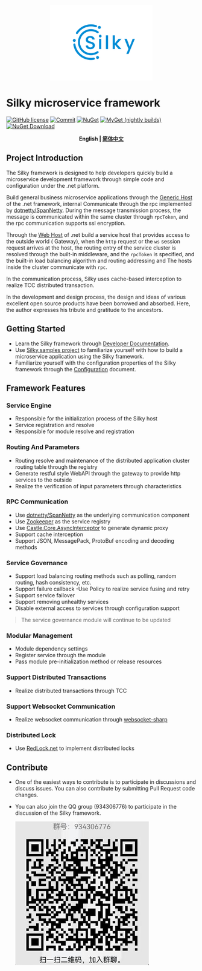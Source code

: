 <p align="center">
  <img height="200" src="./docs/.vuepress/public/assets/logo/logo.svg">
</p>

# Silky microservice framework
[![GitHub license](https://img.shields.io/badge/license-MIT-blue.svg)](./LICENSE)
[![Commit](https://img.shields.io/github/last-commit/liuhll/Silky)](https://img.shields.io/github/last-commit/liuhll/Silky)
[![NuGet](https://img.shields.io/nuget/v/Silky.Core.svg?style=flat-square)](https://www.nuget.org/packages/Silky.Core)
[![MyGet (nightly builds)](https://img.shields.io/myget/Silky-framework/vpre/Silky.Core.svg?style=flat-square)](https://www.myget.org/feed/Packages/Silky-framework)
[![NuGet Download](https://img.shields.io/nuget/dt/Silky.Core.svg?style=flat-square)](https://www.nuget.org/packages/Silky.Core)


<div align="center">

**English | [简体中文](./README.zh-CN.md)**

</div>

## Project Introduction

The Silky framework is designed to help developers quickly build a microservice development framework through simple code and configuration under the .net platform.

Build general business microservice applications through the [Generic Host](https://docs.microsoft.com/en-us/aspnet/core/fundamentals/host/generic-host?view=aspnetcore-5.0) of the .net framework, internal Communicate through the rpc implemented by [dotnetty/SpanNetty](https://github.com/cuteant/SpanNetty). During the message transmission process, the message is communicated within the same cluster through `rpcToken`, and the rpc communication supports ssl encryption.

Through the [Web Host](https://docs.microsoft.com/en-us/aspnet/core/fundamentals/host/web-host?view=aspnetcore-5.0) of .net  build a service host that provides access to the outside world ( Gateway), when the `http` request or the `ws` session request arrives at the host, the routing entry of the service cluster is resolved through the built-in middleware, and the `rpcToken` is specified, and the built-in load balancing algorithm and routing addressing and The hosts inside the cluster communicate with `rpc`.

In the communication process, Silky uses cache-based interception to realize TCC distributed transaction.


In the development and design process, the design and ideas of various excellent open source products have been borrowed and absorbed. Here, the author expresses his tribute and gratitude to the ancestors.

## Getting Started

- Learn the Silky framework through [Developer Documentation](http://docs.Silky-fk.com/Silky/).
- Use [Silky.samples project](http://docs.Silky-fk.com/Silky/dev-docs/quick-start.html) to familiarize yourself with how to build a microservice application using the Silky framework.
- Familiarize yourself with the configuration properties of the Silky framework through the [Configuration](http://docs.Silky-fk.com/config/) document.

## Framework Features

### Service Engine
- Responsible for the initialization process of the Silky host
- Service registration and resolve
- Responsible for module resolve and registration

### Routing And Parameters
- Routing resolve and maintenance of the distributed application cluster routing table through the registry
- Generate restful style WebAPI through the gateway to provide http services to the outside
- Realize the verification of input parameters through characteristics

### RPC Communication
- Use [dotnetty/SpanNetty](https://github.com/cuteant/SpanNetty) as the underlying communication component
- Use [Zookeeper](https://zookeeper.apache.org) as the service registry
- Use [Castle.Core.AsyncInterceptor](https://www.nuget.org/packages/Castle.Core.AsyncInterceptor/) to generate dynamic proxy
- Support cache interception
- Support JSON, MessagePack, ProtoBuf encoding and decoding methods

### Service Governance
- Support load balancing routing methods such as polling, random routing, hash consistency, etc.
- Support failure callback
-Use Policy to realize service fusing and retry
- Support service failover
- Support removing unhealthy services
- Disable external access to services through configuration support

> The service governance module will continue to be updated

### Modular Management
- Module dependency settings
- Register service through the module
- Pass module pre-initialization method or release resources

### Support Distributed Transactions
- Realize distributed transactions through TCC

### Support Websocket Communication
- Realize websocket communication through [websocket-sharp](https://github.com/sta/websocket-sharp)

### Distributed Lock
- Use [RedLock.net](https://github.com/samcook/RedLock.net) to implement distributed locks

## Contribute
- One of the easiest ways to contribute is to participate in discussions and discuss issues. You can also contribute by submitting Pull Request code changes.
- You can also join the QQ group (934306776) to participate in the discussion of the Silky framework.

    ![qq-group.jpg](./docs/.vuepress/assets/public/../../public/assets/imgs/qq-group.jpg)